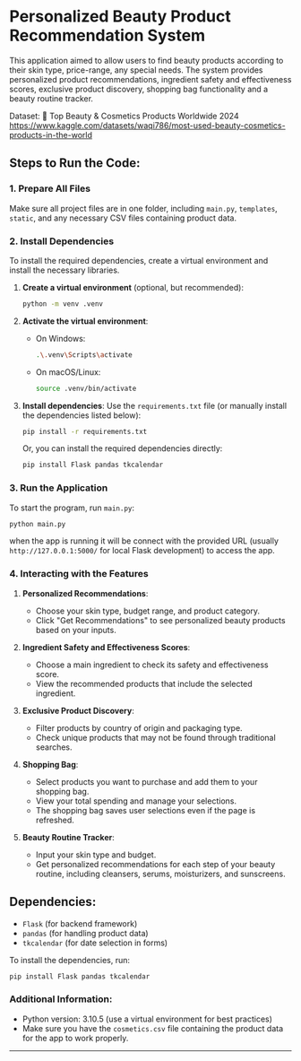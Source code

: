 # Personalized Beauty Product Recommendation System


This application aimed to allow users to find beauty products according to their skin type, price-range, any special needs. The system provides personalized product recommendations, ingredient safety and effectiveness scores, exclusive product discovery, shopping bag functionality and a beauty routine tracker.

Dataset: 💄 Top Beauty & Cosmetics Products Worldwide 2024  https://www.kaggle.com/datasets/waqi786/most-used-beauty-cosmetics-products-in-the-world


## Steps to Run the Code:

### 1. Prepare All Files
Make sure all project files are in one folder, including `main.py`, `templates`, `static`, and any necessary CSV files containing product data.

### 2. Install Dependencies
To install the required dependencies, create a virtual environment and install the necessary libraries.

1. **Create a virtual environment** (optional, but recommended):
   ```bash
   python -m venv .venv
   ```

2. **Activate the virtual environment**:
   - On Windows:
     ```bash
     .\.venv\Scripts\activate
     ```
   - On macOS/Linux:
     ```bash
     source .venv/bin/activate
     ```

3. **Install dependencies**:
   Use the `requirements.txt` file (or manually install the dependencies listed below):
   ```bash
   pip install -r requirements.txt
   ```
   Or, you can install the required dependencies directly:
   ```bash
   pip install Flask pandas tkcalendar
   ```

### 3. Run the Application
To start the program, run `main.py`:

```bash
python main.py
```

when the app is running it will be connect with  the provided URL (usually `http://127.0.0.1:5000/` for local Flask development) to access the app.

### 4. Interacting with the Features

1. **Personalized Recommendations**:
   - Choose your skin type, budget range, and product category.
   - Click "Get Recommendations" to see personalized beauty products based on your inputs.

2. **Ingredient Safety and Effectiveness Scores**:
   - Choose a main ingredient to check its safety and effectiveness score.
   - View the recommended products that include the selected ingredient.

3. **Exclusive Product Discovery**:
   - Filter products by country of origin and packaging type.
   - Check unique products that may not be found through traditional searches.

4. **Shopping Bag**:
   - Select products you want to purchase and add them to your shopping bag.
   - View your total spending and manage your selections.
   - The shopping bag saves user selections even if the page is refreshed.

5. **Beauty Routine Tracker**:
   - Input your skin type and budget.
   - Get personalized recommendations for each step of your beauty routine, including cleansers, serums, moisturizers, and sunscreens.

## Dependencies:

- `Flask` (for backend framework)
- `pandas` (for handling product data)
- `tkcalendar` (for date selection in forms)

To install the dependencies, run:
```bash
pip install Flask pandas tkcalendar
```

### Additional Information:
- Python version: 3.10.5 (use a virtual environment for best practices)
- Make sure you have the `cosmetics.csv` file containing the product data for the app to work properly.

---

